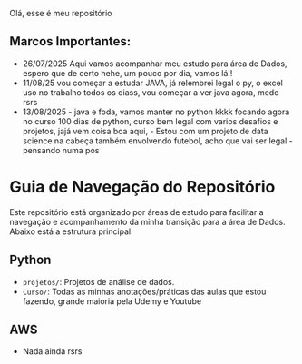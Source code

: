 Olá, esse é meu repositório

## Marcos Importantes:
- 26/07/2025 Aqui vamos acompanhar meu estudo para área de Dados, espero que de certo hehe, um pouco por dia, vamos lá!!  
- 11/08/25 vou começar a estudar JAVA, já relembrei legal o py, o excel uso no trabalho todos os diass, vou começar a ver java agora,
medo rsrs
- 13/08/2025 - java e foda, vamos manter no python kkkk focando agora no curso 100 dias de python, curso bem legal com varios desafios e projetos, jajá vem coisa boa aqui, - Estou com um projeto de data science na cabeça também envolvendo futebol, acho que vai ser legal - pensando numa pós



# Guia de Navegação do Repositório

Este repositório está organizado por áreas de estudo para facilitar a navegação e acompanhamento da minha transição para a área de Dados. Abaixo está a estrutura principal:

##  Python
- `projetos/`: Projetos de análise de dados.
- `Curso/`: Todas as minhas anotações/práticas das aulas que estou fazendo, grande maioria pela Udemy e Youtube

##  AWS
- Nada ainda rsrs
